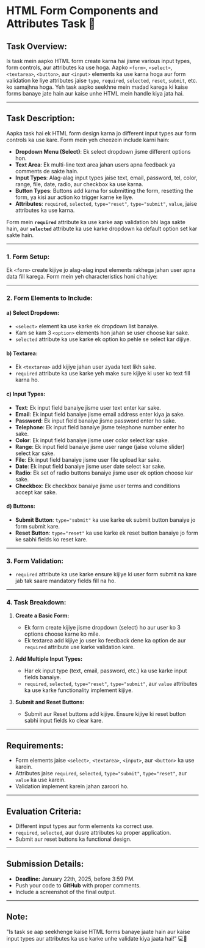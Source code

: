 # HTML Form Components and Attributes Task 📝

## Task Overview:

Is task mein aapko HTML form create karna hai jisme various input types, form controls, aur attributes ka use hoga. Aapko `<form>`, `<select>`, `<textarea>`, `<button>`, aur `<input>` elements ka use karna hoga aur form validation ke liye attributes jaise `type`, `required`, `selected`, `reset`, `submit`, etc. ko samajhna hoga. Yeh task aapko seekhne mein madad karega ki kaise forms banaye jate hain aur kaise unhe HTML mein handle kiya jata hai.

---

## Task Description:

Aapka task hai ek HTML form design karna jo different input types aur form controls ka use kare. Form mein yeh cheezein include karni hain:

- **Dropdown Menu (Select)**: Ek select dropdown jisme different options hon.
- **Text Area**: Ek multi-line text area jahan users apna feedback ya comments de sakte hain.
- **Input Types**: Alag-alag input types jaise text, email, password, tel, color, range, file, date, radio, aur checkbox ka use karna.
- **Button Types**: Buttons add karna for submitting the form, resetting the form, ya kisi aur action ko trigger karne ke liye.
- **Attributes**: `required`, `selected`, `type="reset"`, `type="submit"`, `value`, jaise attributes ka use karna.

Form mein **`required`** attribute ka use karke aap validation bhi laga sakte hain, aur **`selected`** attribute ka use karke dropdown ka default option set kar sakte hain.

---

### 1. **Form Setup:**

Ek `<form>` create kijiye jo alag-alag input elements rakhega jahan user apna data fill karega. Form mein yeh characteristics honi chahiye:

---

### 2. **Form Elements to Include:**

#### **a) Select Dropdown:**

- `<select>` element ka use karke ek dropdown list banaiye.
- Kam se kam 3 `<option>` elements hon jahan se user choose kar sake.
- `selected` attribute ka use karke ek option ko pehle se select kar dijiye.

#### **b) Textarea:**

- Ek `<textarea>` add kijiye jahan user zyada text likh sake.
- `required` attribute ka use karke yeh make sure kijiye ki user ko text fill karna ho.

#### **c) Input Types:**

- **Text**: Ek input field banaiye jisme user text enter kar sake.
- **Email**: Ek input field banaiye jisme email address enter kiya ja sake.
- **Password**: Ek input field banaiye jisme password enter ho sake.
- **Telephone**: Ek input field banaiye jisme telephone number enter ho sake.
- **Color**: Ek input field banaiye jisme user color select kar sake.
- **Range**: Ek input field banaiye jisme user range (jaise volume slider) select kar sake.
- **File**: Ek input field banaiye jisme user file upload kar sake.
- **Date**: Ek input field banaiye jisme user date select kar sake.
- **Radio**: Ek set of radio buttons banaiye jisme user ek option choose kar sake.
- **Checkbox**: Ek checkbox banaiye jisme user terms and conditions accept kar sake.

#### **d) Buttons:**

- **Submit Button**: `type="submit"` ka use karke ek submit button banaiye jo form submit kare.
- **Reset Button**: `type="reset"` ka use karke ek reset button banaiye jo form ke sabhi fields ko reset kare.

---

### 3. **Form Validation:**

- `required` attribute ka use karke ensure kijiye ki user form submit na kare jab tak saare mandatory fields fill na ho.

---

### 4. **Task Breakdown:**

1. **Create a Basic Form:**
   - Ek form create kijiye jisme dropdown (select) ho aur user ko 3 options choose karne ko mile.
   - Ek textarea add kijiye jo user ko feedback dene ka option de aur `required` attribute use karke validation kare.

2. **Add Multiple Input Types:**
   - Har ek input type (text, email, password, etc.) ka use karke input fields banaiye.
   - `required`, `selected`, `type="reset"`, `type="submit"`, aur `value` attributes ka use karke functionality implement kijiye.

3. **Submit and Reset Buttons:**
   - Submit aur Reset buttons add kijiye. Ensure kijiye ki reset button sabhi input fields ko clear kare.

---

## Requirements:

- Form elements jaise `<select>`, `<textarea>`, `<input>`, aur `<button>` ka use karein.
- Attributes jaise `required`, `selected`, `type="submit"`, `type="reset"`, aur `value` ka use karein.
- Validation implement karein jahan zaroori ho.

---

## Evaluation Criteria:

- Different input types aur form elements ka correct use.
- `required`, `selected`, aur dusre attributes ka proper application.
- Submit aur reset buttons ka functional design.

---

## Submission Details:

- **Deadline:** January 22th, 2025, before 3:59 PM.
- Push your code to **GitHub** with proper comments.
- Include a screenshot of the final output.

---

## Note:

"Is task se aap seekhenge kaise HTML forms banaye jaate hain aur kaise input types aur attributes ka use karke unhe validate kiya jaata hai!" 💻📝

